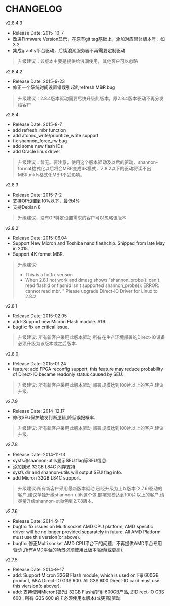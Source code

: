
# CHANGELOG

v2.8.4.3
- Release Date: 2015-10-7
- 改进Firmware Version显示，在原有git tag基础上，添加对应具体版本号，如3.2
- 集成grantly平台驱动，后续浪潮服务器不再需要定制驱动
> 升级建议：该版本主要是提供给浪潮使用，其他客户可以忽略

v2.8.4.2
- Release Date: 2015-9-23
- 修正一个系统时间设置错误引起的refresh MBR bug  
> 升级建议：2.8.4版本驱动需要尽快升级此版本，原2.8.4版本驱动不再分发给客户

v2.8.4
- Release Date: 2015-8-7
- add refresh_mbr function
- add atomic_write/prioritize_write support
- fix shannon_force_rw bug
- add some new flash IDs
- add Oracle linux driver  
> 升级建议：暂无。要注意，使用这个版本驱动及以后的驱动，shannon-format格式化以后将会MBR变成4K模式，2.8.2以下的驱动将读不出MBR,mkfs格式化MBR不受影响。

v2.8.3
- Release Date: 2015-7-2
- 支持OP设置到10%以下，最低4%
- 支持Debian 8  
> 升级建议，没有OP特定设置需求的客户可以忽略该版本

v2.8.2
- Release Date: 2015-06.04
- Support New Micron and Toshiba nand flashchip. Shipped from late May in 2015.
- Support 4K format MBR.  
> 升级建议: 
> * This is a hotfix verison
> * When 2.8.1 not work and dmesg shows "shannon_probe(): can't read flashid or flashid isn't supported  shannon_probe(): ERROR: cannot read mbr. " Please upgrade Direct-IO Driver for Linux to 2.8.2

v2.8.1
- Release Date: 2015-02.05
- add: Support new Micron Flash module. A19.
- bugfix: fix an critical issue.  
> 升级建议: 所有新客户采用此版本驱动.所有在生产环境部署的Direct-IO设备必须升级为该版本或之后版本.

v2.8.0
- Release Date: 2015-01.24
- feature: add FPGA reconfig support, this feature may reduce probability of Direct-IO became readonly status caused by SEU.  
> 升级建议: 所有新客户采用此版本驱动.部署规模达到100片以上的客户,建议升级.

v2.7.9
- Release Date: 2014-12.17
- 修改SEU保护触发判断逻辑,降低误报概率.  
> 升级建议: 所有新客户采用此版本驱动.部署规模达到100片以上的客户,建议升级.

v2.7.8
- Release Date: 2014-11-13
- sysfs和shannon-utils显示SEU flag等SEU信息.
- 添加镁光 32GB L84C 闪存支持. 
- sysfs dir and shannon-utils will output SEU flag info.
- add Micron 32GB L84C support.  
> 升级建议:所有新客户采用最新版本驱动,已经升级为上以版本(2.7.6)驱动的客户,建议单独升级shannon-utils这个包,部署规模达到100片以上的客户,请尽量升级shannon-utils包到2.7.8版本.

v2.7.6
- Release Date: 2014-9-17
- bugfix: fix issues on Multi socket AMD CPU platform, AMD specific driver will be no longer provided separately in future. All AMD Platform must use this version(or above).
- bugfix: 修正Multi socket AMD CPU平台下的问题，不再提供AMD平台专用驱动 ,所有AMD平台的场景必须使用此版本驱动(或更高).

v2.7.5
- Release Date: 2014-9-17
- add: Support Micron 32GB Flash module, which is used on Fiji 600GB product, AKA Direct-IO G3S 600. All G3S 600 Direct-IO card must use this viersion(o abover).
- add: 支持使用Micron(镁光) 32GB Flash的Fiji 600GB产品, 即Direct-IO G3S 600 . 所有 G3S 600 的卡必须使用本版本(或更高)驱动.



